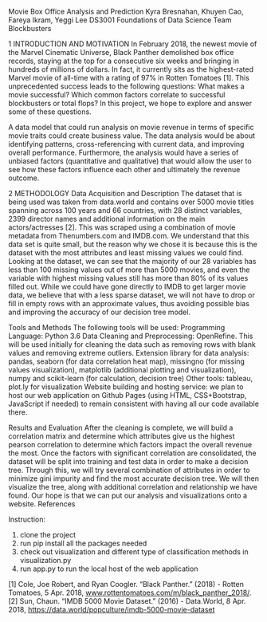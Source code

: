 Movie Box Office Analysis and Prediction
 Kyra Bresnahan, Khuyen Cao, Fareya Ikram, Yeggi Lee
DS3001 Foundations of Data Science
Team Blockbusters

1 INTRODUCTION AND MOTIVATION
In February 2018, the newest movie of the Marvel Cinematic Universe, Black Panther demolished box office records, staying at the top for a consecutive six weeks and bringing in hundreds of millions of dollars. In fact, it currently sits as the highest-rated Marvel movie of all-time with a rating of 97% in Rotten Tomatoes [1]. This unprecedented success leads to the following questions: What makes a movie successful? Which common factors correlate to successful blockbusters or total flops? In this project, we hope to explore and answer some of these questions.

A data model that could run analysis on movie revenue in terms of specific movie traits could create business value. The data analysis would be about identifying patterns, cross-referencing with current data, and improving overall performance. Furthermore, the analysis would have a series of unbiased factors (quantitative and qualitative) that would allow the user to see how these factors influence each other and ultimately the revenue outcome.

2 METHODOLOGY
Data Acquisition and Description
The dataset that is being used was taken from data.world and contains over 5000 movie titles spanning across 100 years and 66 countries, with 28 distinct variables, 2399 director names and additional information on the main actors/actresses [2]. This was scraped using a combination of movie metadata from Thenumbers.com and IMDB.com. We understand that this data set is quite small, but the reason why we chose it is because this is the dataset with the most attributes and least missing values we could find. Looking at the dataset, we can see that the majority of our 28 variables has less than 100 missing values out of more than 5000 movies, and even the variable with highest missing values still has more than 80% of its values filled out. While we could have gone directly to IMDB to get larger movie data, we believe that with a less sparse dataset, we will not have to drop or fill in empty rows with an approximate values, thus avoiding possible bias and improving the accuracy of our decision tree model.

Tools and Methods
The following tools will be used:
Programming Language: Python 3.6
Data Cleaning and Preprocessing: OpenRefine. This will be used initially for cleaning the data such as removing rows with blank values and removing extreme outliers.
Extension library for data analysis: pandas, seaborn (for data correlation heat map), missingno (for missing values visualization), matplotlib (additional plotting and visualization), numpy and scikit-learn (for calculation, decision tree)
Other tools: tableau, plot.ly for visualization
Website building and hosting service: we plan to host our web application on Github Pages (using HTML, CSS+Bootstrap, JavaScript if needed) to remain consistent with having all our code available there.

Results and Evaluation
After the cleaning is complete, we will build a correlation matrix and determine which attributes give us the highest pearson correlation to determine which factors impact the overall revenue the most. Once the factors with significant correlation are consolidated, the dataset will be split into training and test data in order to make a decision tree. Through this, we will try several combination of attributes in order to minimize gini impurity and find the most accurate decision tree.  We will then visualize the tree, along with additional correlation and relationship we have found. Our hope is that we can put our analysis and visualizations onto a website.
References

Instruction:
1) clone the project
2) run pip install all the packages needed
3) check out visualization and different type of classification methods in visualization.py
3) run app.py to run the local host of the web application

[1] Cole, Joe Robert, and Ryan Coogler. “Black Panther.”  (2018) - Rotten Tomatoes, 5 Apr. 2018, www.rottentomatoes.com/m/black_panther_2018/.
[2] Sun, Chaun.  “IMDB 5000 Movie Dataset.”  (2016) - Data.World, 8 Apr. 2018, https://data.world/popculture/imdb-5000-movie-dataset





